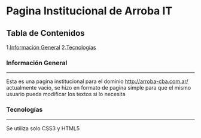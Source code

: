 # Pagina Institucional de Arroba IT
## Tabla de Contenidos
1.[Información General](#info-general)
2.[Tecnologías](#tecnologias)

<a name="info-general"></a>

### Información General
***
Esta es una pagina institucional para el dominio http://arroba-cba.com.ar/ actualmente vacio, se hizo en formato de pagina simple para que el mismo usuario pueda modificar los textos si lo necesita

<a name="tecnologias"></a>

### Tecnologías
***
Se utiliza solo CSS3 y HTML5
